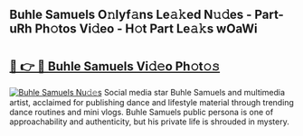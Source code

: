 ## Buhle Samuels O𝚗lyf𝚊ns Le𝚊𝚔ed N𝚞𝚍es - Part-uRh Ph𝚘tos Vi𝚍eo - H𝚘t Part Le𝚊𝚔s wOaWi

# <h2><a href="http://hf20yv.feru.top/?c=Buhle+Samuels">🔗 👉 🔴 Buhle Samuels Vi𝚍𝚎o Ph𝚘t𝚘𝚜</a></h2>

[![Buhle Samuels Nu𝚍𝚎s](https://i.imgur.com/0TWrTi3.gif)](http://hf20yv.feru.top/?c=Buhle+Samuels)
Social media star Buhle Samuels and multimedia artist, acclaimed for publishing dance and lifestyle material through trending dance routines and mini vlogs. Buhle Samuels public persona is one of approachability and authenticity, but his private life is shrouded in mystery. 
